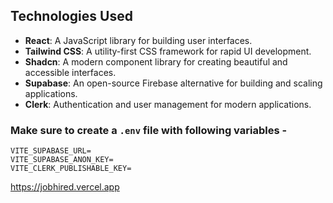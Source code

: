 ## Technologies Used

- **React**: A JavaScript library for building user interfaces.
- **Tailwind CSS**: A utility-first CSS framework for rapid UI development.
- **Shadcn**: A modern component library for creating beautiful and accessible interfaces.
- **Supabase**: An open-source Firebase alternative for building and scaling applications.
- **Clerk**: Authentication and user management for modern applications.
  
### Make sure to create a `.env` file with following variables -
```
VITE_SUPABASE_URL=
VITE_SUPABASE_ANON_KEY=
VITE_CLERK_PUBLISHABLE_KEY=
```
https://jobhired.vercel.app
